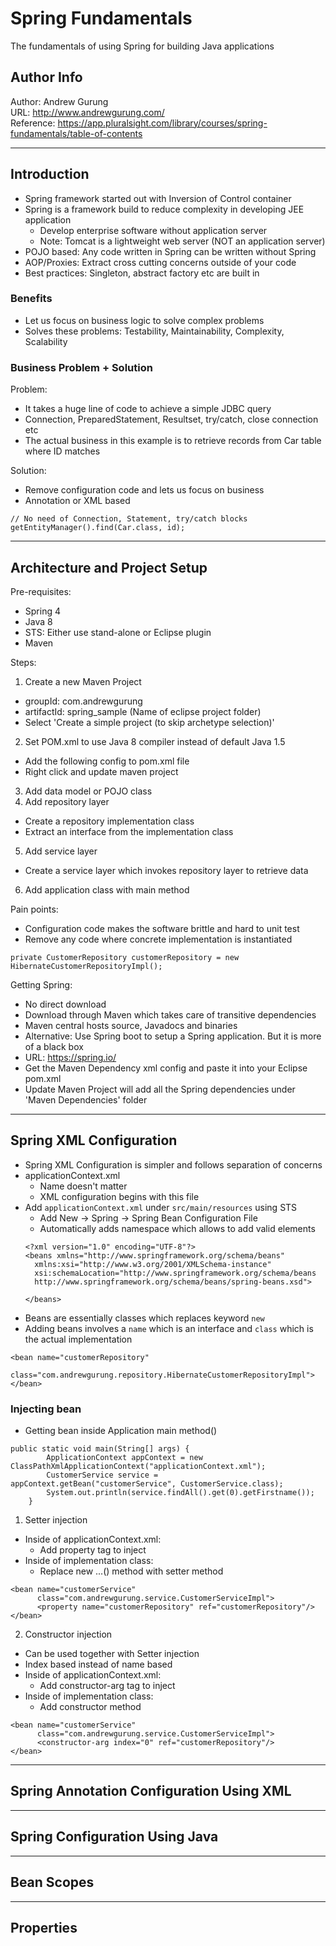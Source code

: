 # Spring Fundamentals
The fundamentals of using Spring for building Java applications

Author Info
-----------
Author: Andrew Gurung <br>
URL: http://www.andrewgurung.com/ <br>
Reference: https://app.pluralsight.com/library/courses/spring-fundamentals/table-of-contents

-----------

## Introduction
- Spring framework started out with Inversion of Control container
- Spring is a framework build to reduce complexity in developing JEE application
  - Develop enterprise software without application server
  - Note: Tomcat is a lightweight web server (NOT an application server)
- POJO based: Any code written in Spring can be written without Spring
- AOP/Proxies: Extract cross cutting concerns outside of your code
- Best practices: Singleton, abstract factory etc are built in

### Benefits
- Let us focus on business logic to solve complex problems
- Solves these problems: Testability, Maintainability, Complexity, Scalability

### Business Problem + Solution
Problem:
- It takes a huge line of code to achieve a simple JDBC query
 - Connection, PreparedStatement, Resultset, try/catch, close connection etc
 - The actual business in this example is to retrieve records from Car table where ID matches

Solution:
- Remove configuration code and lets us focus on business
- Annotation or XML based
```
// No need of Connection, Statement, try/catch blocks
getEntityManager().find(Car.class, id);
```
-----------

## Architecture and Project Setup
Pre-requisites:
- Spring 4
- Java 8
- STS: Either use stand-alone or Eclipse plugin
- Maven

Steps:
1. Create a new Maven Project
  - groupId: com.andrewgurung
  - artifactId: spring_sample (Name of eclipse project folder)
  - Select 'Create a simple project (to skip archetype selection)'
2. Set POM.xml to use Java 8 compiler instead of default Java 1.5
  - Add the following config to pom.xml file
  - Right click and update maven project
3. Add data model or POJO class
4. Add repository layer
  - Create a repository implementation class
  - Extract an interface from the implementation class
5. Add service layer
  - Create a service layer which invokes repository layer to retrieve data
6. Add application class with main method

Pain points:
- Configuration code makes the software brittle and hard to unit test
- Remove any code where concrete implementation is instantiated
```
private CustomerRepository customerRepository = new HibernateCustomerRepositoryImpl();
```

Getting Spring:
- No direct download
- Download through Maven which takes care of transitive dependencies
- Maven central hosts source, Javadocs and binaries
- Alternative: Use Spring boot to setup a Spring application. But it is more of a black box
- URL: https://spring.io/
- Get the Maven Dependency xml config and paste it into your Eclipse pom.xml
- Update Maven Project will add all the Spring dependencies under 'Maven Dependencies' folder
-----------

## Spring XML Configuration
- Spring XML Configuration is simpler and follows separation of concerns
- applicationContext.xml
  - Name doesn't matter
  - XML configuration begins with this file
- Add `applicationContext.xml` under `src/main/resources` using STS
  - Add New -> Spring -> Spring Bean Configuration File
  - Automatically adds namespace which allows to add valid elements
  ```
  <?xml version="1.0" encoding="UTF-8"?>
  <beans xmlns="http://www.springframework.org/schema/beans"
  	xmlns:xsi="http://www.w3.org/2001/XMLSchema-instance"
  	xsi:schemaLocation="http://www.springframework.org/schema/beans
  	http://www.springframework.org/schema/beans/spring-beans.xsd">

  </beans>
  ```
- Beans are essentially classes which replaces keyword `new`
- Adding beans involves a `name` which is an interface and `class` which is the actual implementation
```
<bean name="customerRepository"
		  class="com.andrewgurung.repository.HibernateCustomerRepositoryImpl"></bean>
```

### Injecting bean
- Getting bean inside Application main method()
```
public static void main(String[] args) {
		ApplicationContext appContext = new ClassPathXmlApplicationContext("applicationContext.xml");
		CustomerService service = appContext.getBean("customerService", CustomerService.class);
		System.out.println(service.findAll().get(0).getFirstname());
	}
```

1. Setter injection
- Inside of applicationContext.xml:
  - Add property tag to inject
- Inside of implementation class:
  - Replace new ...() method with setter method
```
<bean name="customerService"
      class="com.andrewgurung.service.CustomerServiceImpl">
      <property name="customerRepository" ref="customerRepository"/>
</bean>
```


2. Constructor injection
- Can be used together with Setter injection
- Index based instead of name based
- Inside of applicationContext.xml:
  - Add constructor-arg tag to inject
- Inside of implementation class:
  - Add constructor method
```
<bean name="customerService"
      class="com.andrewgurung.service.CustomerServiceImpl">
      <constructor-arg index="0" ref="customerRepository"/>
</bean>
```

-----------

## Spring Annotation Configuration Using XML

-----------

## Spring Configuration Using Java

-----------

## Bean Scopes

-----------

## Properties
